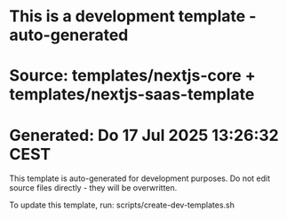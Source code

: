 # This is a development template - auto-generated
# Source: templates/nextjs-core + templates/nextjs-saas-template
# Generated: Do 17 Jul 2025 13:26:32 CEST

This template is auto-generated for development purposes.
Do not edit source files directly - they will be overwritten.

To update this template, run: scripts/create-dev-templates.sh
